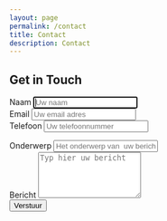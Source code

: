 ```yaml
---
layout: page
permalink: /contact
title: Contact
description: Contact
---
```


<div id="contact">
  <h2>Get in Touch</h2>
    <div class="container py-4">
      <form id="contact-form">
        <div class="mb-3">
          <label class="form-label" for="contact-form-name">Naam</label>
          <input
            class="form-control"
            id="contact-form-name"
            type="text"
            name="name"
            placeholder="Uw naam"
            required
            autofocus
          />
        </div>
        <div class="mb-3">
          <label class="form-label" for="contact-form-email">Email</label>
          <input
            class="form-control"
            id="contact-form-email"
            type="email"
            name="email"
            placeholder="Uw email adres"
            minlength="3"
            required
          />
        </div>
        <div class="mb-3" style="display:none;"></div>
          <label class="form-label" for="contact-form-phone">Telefoon</label>
          <input
            class="form-control"
            id="contact-form-phone"
            type="number"
            name="phone"
            placeholder="Uw telefoonnummer"
            tabindex="-1"
            autocomplete="off"
          />
        </div>
        <div class="mb-3">
          <label class="form-label" for="contact-form-subject">Onderwerp</label>
          <input
            class="form-control"
            id="contact-form-subject"
            type="text"
            name="subject"
            placeholder="Het onderwerp van  uw bericht"
            minlength="5"
            required
          />
        </div>
        <div class="mb-3">
          <label class="form-label" for="contact-form-message">Bericht</label>
          <textarea
            class="form-control"
            id="contact-form-message"
            name="message"
            placeholder="Typ hier uw bericht"
            rows="5"
            minlength="20"
            required
          ></textarea>
        </div>
        <div class="cf-turnstile" data-sitekey="0x4AAAAAAAYrFCIgVRhtP95q"></div>
        <div class="d-grid">
          <button class="btn btn-lg btn-primary" id="contact-form-submit" type="submit">Verstuur</button>
        </div>
      </form>
    </div>
</div>
